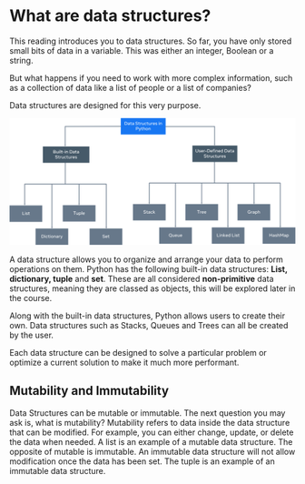 # What are data structures?

This reading introduces you to data structures. So far, you have only stored small bits of data in a variable. This was either an integer, Boolean or a string. 

But what happens if you need to work with more complex information, such as a collection of data like a list of people or a list of companies? 

Data structures are designed for this very purpose.

<img src="./images/1.png">

A data structure allows you to organize and arrange your data to perform operations on them. Python has the following built-in data structures: <b>List, dictionary, tuple</b> and <b>set</b>. These are all considered <b>non-primitive</b> data structures, meaning they are classed as objects, this will be explored later in the course. 

Along with the built-in data structures, Python allows users to create their own. Data structures such as Stacks, Queues and Trees can all be created by the user. 

Each data structure can be designed to solve a particular problem or optimize a current solution to make it much more performant.

## Mutability and Immutability

Data Structures can be mutable or immutable. The next question you may ask is, what is mutability? Mutability refers to data inside the data structure that can be modified. For example, you can either change, update, or delete the data when needed. A list is an example of a mutable data structure. The opposite of mutable is immutable. An immutable data structure will not allow modification once the data has been set. The tuple is an example of an immutable data structure.